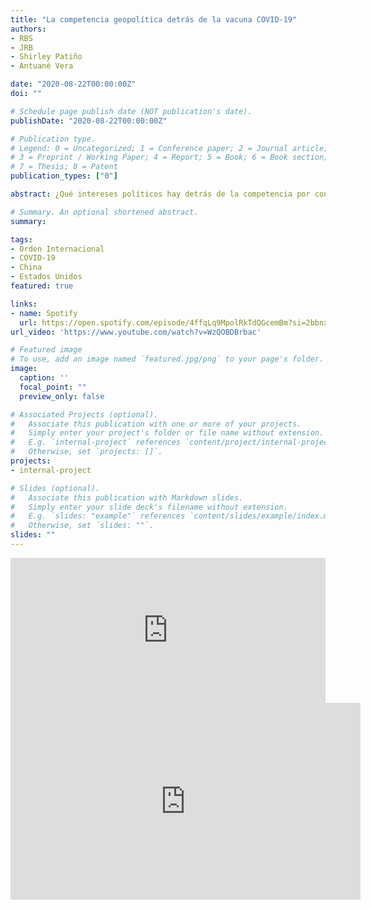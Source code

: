 ```yaml
---
title: "La competencia geopolítica detrás de la vacuna COVID-19"
authors:
- RBS
- JRB
- Shirley Patiño
- Antuané Vera

date: "2020-08-22T00:00:00Z"
doi: ""

# Schedule page publish date (NOT publication's date).
publishDate: "2020-08-22T00:00:00Z"

# Publication type.
# Legend: 0 = Uncategorized; 1 = Conference paper; 2 = Journal article;
# 3 = Preprint / Working Paper; 4 = Report; 5 = Book; 6 = Book section;
# 7 = Thesis; 8 = Patent
publication_types: ["0"]

abstract: ¿Qué intereses políticos hay detrás de la competencia por conseguir la vacuna contra el COVID-19? ¿Cómo cambia el orden internacional con la pandemia? ¿Qué estan haciendo los países latinoamericanos? Conduce Reynell Badillo, Participan:Shirley Patino, Antunané Vera y Javier Ramírez Bullón. Trabajo de colaboración entre LEP y la Asociación civil Internacia.

# Summary. An optional shortened abstract.
summary: 

tags:
- Orden Internacional
- COVID-19
- China
- Estados Unidos
featured: true

links:
- name: Spotify
  url: https://open.spotify.com/episode/4ffqLq9MpolRkTdQGcemBm?si=2bbnxjt4T_Knb69bYpfKvA
url_video: 'https://www.youtube.com/watch?v=WzQOBDBrbac'

# Featured image
# To use, add an image named `featured.jpg/png` to your page's folder. 
image:
  caption: ''
  focal_point: ""
  preview_only: false

# Associated Projects (optional).
#   Associate this publication with one or more of your projects.
#   Simply enter your project's folder or file name without extension.
#   E.g. `internal-project` references `content/project/internal-project/index.md`.
#   Otherwise, set `projects: []`.
projects:
- internal-project

# Slides (optional).
#   Associate this publication with Markdown slides.
#   Simply enter your slide deck's filename without extension.
#   E.g. `slides: "example"` references `content/slides/example/index.md`.
#   Otherwise, set `slides: ""`.
slides: ""
---
```


<iframe src="https://open.spotify.com/episode/4ffqLq9MpolRkTdQGcemBm?si=2bbnxjt4T_Knb69bYpfKvA" width="100%" height="232" frameborder="0" allowtransparency="true" allow="encrypted-media"></iframe>

<iframe width="560" height="315" src="https://www.youtube.com/watch?v=WzQOBDBrbac" frameborder="0" allow="accelerometer; autoplay; encrypted-media; gyroscope; picture-in-picture" allowfullscreen></iframe>